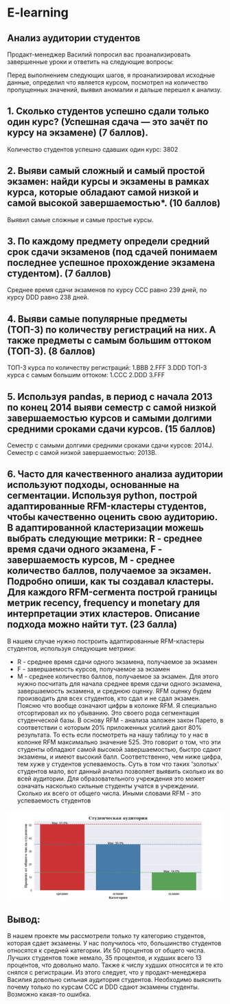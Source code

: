 # E-learning
## Анализ аудитории студентов
Продакт-менеджер Василий попросил вас проанализировать завершенные уроки и ответить на следующие вопросы:

Перед выполнением следующих шагов, я проанализировал исходные данные, определил что является курсом, посмотрел на количество пропущенных значений, выявил аномалии и дальше перешел к анализу.

## 1. Сколько студентов успешно сдали только один курс? (Успешная сдача — это зачёт по курсу на экзамене) (7 баллов).

Количество студентов успешно сдавших один курс: 3802

## 2. Выяви самый сложный и самый простой экзамен: найди курсы и экзамены в рамках курса, которые обладают самой низкой и самой высокой завершаемостью*. (10 баллов)

Выявил самые сложные и самые простые курсы.

## 3. По каждому предмету определи средний срок сдачи экзаменов (под сдачей понимаем последнее успешное прохождение экзамена студентом). (7 баллов) 

Среднее время сдачи экзаменов по курсу ССС равно 239 дней, по курсу DDD равно 238 дней.

## 4. Выяви самые популярные предметы (ТОП-3) по количеству регистраций на них. А также предметы с самым большим оттоком (ТОП-3). (8 баллов)

ТОП-3 курса по количеству регистраций:
1.BBB
2.FFF
3.DDD
ТОП-3 курса c самым большим оттоком:
1.CCC
2.DDD
3.FFF

## 5. Используя pandas, в период с начала 2013 по конец 2014 выяви семестр с самой низкой завершаемостью курсов и самыми долгими средними сроками сдачи курсов.  (15 баллов) 

Семестр с самыми долгими средними сроками сдачи курсов: 2014J.
Семестр с самой низкой завершаемостью: 2013B.

## 6. Часто для качественного анализа аудитории используют подходы, основанные на сегментации. Используя python, построй адаптированные RFM-кластеры студентов, чтобы качественно оценить свою аудиторию. В адаптированной кластеризации можешь выбрать следующие метрики: R - среднее время сдачи одного экзамена, F - завершаемость курсов, M - среднее количество баллов, получаемое за экзамен. Подробно опиши, как ты создавал кластеры. Для каждого RFM-сегмента построй границы метрик recency, frequency и monetary для интерпретации этих кластеров. Описание подхода можно найти тут. (23 балла)

В нашем случае нужно построить адаптированные RFM-кластеры студентов, используя следующие метрики:

- R - среднее время сдачи одного экзамена, получаемое за экзамен
- F - завершаемость курсов, получаемое за экзамен
- M - среднее количество баллов, получаемое за экзамен.
Для этого нужно посчитать для начала среднее время сдачи одного экзамена, завершаемость экзамена, и среднюю оценку.
RFM оценку будем производить для всех студентов, кто сдал и не сдал экзамен.
Поясню что вообще означают цифры в колонке RFM. Я специально отсортировал их по убыванию. Это своего рода сегментация студенческой базы. В основу RFM - анализа заложен закон Парето, в соответствии с которым 20% приложенных усилий дают 80% результата. То есть если посмотреть на нашу таблицу то у нас в колонке RFM максимально значение 525. Это говорит о том, что эти студенты обладают самой высокой завершаемостью, быстро сдают экзамены, и имеют высокий балл. Соответственно, чем ниже цифра, тем хуже у студентов успеваемость. Суть в том что таких 'золотых' студентов мало, вот данный анализ позволяет выявить сколько их во всей аудитории. Для образовательного учреждения это может означать насколько сильные студенты учатся в учреждении. Сколько их всего от общего числа. Иными словами RFM - это успеваемость студентов

![Image alt](https://github.com/DMirzaev/E-learning/blob/main/Студенческая%20аудитория.jpeg)
## Вывод:
В нашем проекте мы рассмотрели только ту категорию студентов, которая сдает экзамены. У нас получилось что, большинство студентов относятся к средней категории. Их 50 процентов от общего числа. Лучших студентов тоже немало, 35 процентов, и худших всего 13 процентов, что довольно мало. Также к числу худших относятся и те кто снялся с регистрации. Из этого следует, что у продакт-менеджера Василия довольно сильная аудитория студентов. Необходимо выяснить почему только по курсам CCC и DDD сдают экзамены студенты. Возможно какая-то ошибка.
